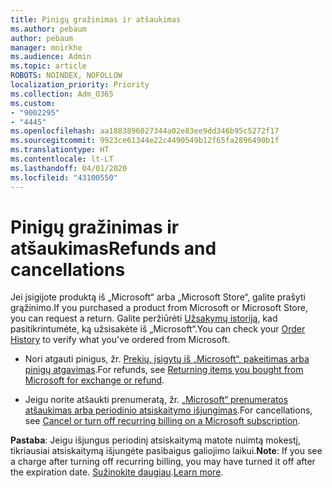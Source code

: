 ```yaml
---
title: Pinigų gražinimas ir atšaukimas
ms.author: pebaum
author: pebaum
manager: mnirkhe
ms.audience: Admin
ms.topic: article
ROBOTS: NOINDEX, NOFOLLOW
localization_priority: Priority
ms.collection: Adm_O365
ms.custom:
- "9002295"
- "4445"
ms.openlocfilehash: aa1883896027344a02e83ee9dd346b95c5272f17
ms.sourcegitcommit: 9923ce61344e22c4490549b12f65fa2896490b1f
ms.translationtype: HT
ms.contentlocale: lt-LT
ms.lasthandoff: 04/01/2020
ms.locfileid: "43100550"
---
```

# <a name="refunds-and-cancellations"></a><span data-ttu-id="95588-102">Pinigų gražinimas ir atšaukimas</span><span class="sxs-lookup"><span data-stu-id="95588-102">Refunds and cancellations</span></span>

<span data-ttu-id="95588-103">Jei įsigijote produktą iš „Microsoft“ arba „Microsoft Store“, galite prašyti grąžinimo.</span><span class="sxs-lookup"><span data-stu-id="95588-103">If you purchased a product from Microsoft or Microsoft Store, you can request a return.</span></span> <span data-ttu-id="95588-104">Galite peržiūrėti [Užsakymų istoriją](https://account.microsoft.com/billing/orders/), kad pasitikrintumėte, ką užsisakėte iš „Microsoft“.</span><span class="sxs-lookup"><span data-stu-id="95588-104">You can check your [Order History](https://account.microsoft.com/billing/orders/) to verify what you've ordered from Microsoft.</span></span> 

- <span data-ttu-id="95588-105">Nori atgauti pinigus, žr. [Prekių, įsigytų iš „Microsoft“, pakeitimas arba pinigų atgavimas](https://support.microsoft.com/help/10558).</span><span class="sxs-lookup"><span data-stu-id="95588-105">For refunds, see [Returning items you bought from Microsoft for exchange or refund](https://support.microsoft.com/help/10558).</span></span>

- <span data-ttu-id="95588-106">Jeigu norite atšaukti prenumeratą, žr. [„Microsoft“ prenumeratos atšaukimas arba periodinio atsiskaitymo išjungimas](https://support.microsoft.com/help/4027815).</span><span class="sxs-lookup"><span data-stu-id="95588-106">For cancellations, see [Cancel or turn off recurring billing on a Microsoft subscription](https://support.microsoft.com/help/4027815).</span></span>

<span data-ttu-id="95588-107">**Pastaba**: Jeigu išjungus periodinį atsiskaitymą matote nuimtą mokestį, tikriausiai atsiskaitymą išjungėte pasibaigus galiojimo laikui.</span><span class="sxs-lookup"><span data-stu-id="95588-107">**Note**: If you see a charge after turning off recurring billing, you may have turned it off after the expiration date.</span></span> <span data-ttu-id="95588-108">[Sužinokite daugiau](https://support.microsoft.com/help/10640).</span><span class="sxs-lookup"><span data-stu-id="95588-108">[Learn more](https://support.microsoft.com/help/10640).</span></span> 